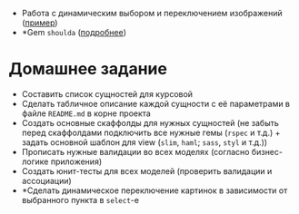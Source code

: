 * Работа с динамическим выбором и переключением изображений ([пример](https://gist.github.com/denpatin/192793b8f3e7575cf5b65ae07f904347))
* *Gem `shoulda` ([подробнее](https://github.com/thoughtbot/shoulda))

Домашнее задание
================

* Составить список сущностей для курсовой
* Сделать табличное описание каждой сущности с её параметрами в файле `README.md` в корне проекта
* Создать основные скаффолды для нужных сущностей (не забыть перед скаффолдами подключить все нужные гемы (`rspec` и т.д.) + задать основной шаблон для view (`slim`, `haml`; `sass`, `styl` и т.д.))
* Прописать нужные валидации во всех моделях (согласно бизнес-логике приложения)
* Создать юнит-тесты для всех моделей (проверить валидации и ассоциации)
* *Сделать динамическое переключение картинок в зависимости от выбранного пункта в `select`-е
